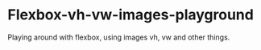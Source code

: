 # Flexbox-vh-vw-images-playground
Playing around with flexbox, using images vh, vw and other things.
